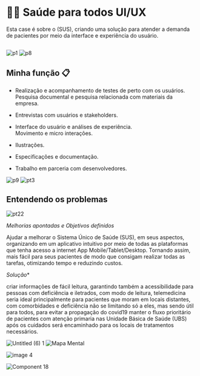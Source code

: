# 🧑‍⚕️  Saúde para todos  UI/UX </br>
Esta case é sobre o (SUS), criando uma solução para atender a demanda de pacientes por meio da interface e experiência do usuário.  
##

![p1](https://user-images.githubusercontent.com/75590291/141010789-0cf6ee27-091a-4550-97e7-b04ae276102d.PNG) 
![p8](https://user-images.githubusercontent.com/75590291/141022336-9088d747-a9c3-4add-9d3d-f0611fa303ce.PNG)






## Minha função 📋




- Realização e acompanhamento de testes de perto com os usuários.  
 Pesquisa documental e pesquisa relacionada com materiais da empresa.  

- Entrevistas com usuários e stakeholders.  

- Interface do usuário e análises de experiência.  
 Movimento e micro interações.  

- Ilustrações.  

- Especificações e documentação.  

- Trabalho em parceria com desenvolvedores.
 
 

![p9](https://user-images.githubusercontent.com/75590291/141033093-4a93eaed-bea9-4e95-9e1c-debdf30b6db5.PNG)
![pt3](https://user-images.githubusercontent.com/75590291/141034216-9fe29c93-84bd-4a9f-bddd-e24008f3c8be.PNG)

## Entendendo os problemas
![pt22](https://user-images.githubusercontent.com/75590291/141042685-adcab90e-1da7-4312-971d-465038892786.PNG)


*Melhorias apontadas e Objetivos definidos*
 

   Ajudar a melhorar o Sistema Único de Saúde (SUS), em seus aspectos,</br> organizando em um aplicativo intuitivo por meio de todas as plataformas que tenha acesso a internet App Mobile/Tablet/Desktop. Tornando assim, mais fácil para seus pacientes de modo que consigam realizar todas as tarefas, otimizando tempo e reduzindo custos.    

   *Solução**

   criar informações de fácil leitura, garantindo também a acessibilidade para pessoas com deficiência e iletrados, com modo de leitura, telemedicina seria ideal principalmente para pacientes que moram em locais distantes, com comorbidades e deficiência não se limitando só a eles, mas sendo útil para todos, para evitar a propagação do covid19 manter o fluxo prioritário de pacientes com atenção primaria nas Unidade Básica de Saúde (UBS) após os cuidados será encaminhado para os locais de tratamentos necessários.
   

![Untitled (6) 1](https://user-images.githubusercontent.com/75590291/141041829-22fa87df-a414-495f-abdd-e29eaf22c879.png)
![Mapa Mental](https://user-images.githubusercontent.com/75590291/141037306-d6d8c230-967a-4e47-aea6-097ecaaaea92.png)

![image 4](https://user-images.githubusercontent.com/75590291/141037428-50e4d54c-180b-4844-83e2-e8b5ede02152.png)


![Component 18](https://user-images.githubusercontent.com/75590291/141038284-5612ad72-0e43-428a-a2b3-61201ad20467.png)





